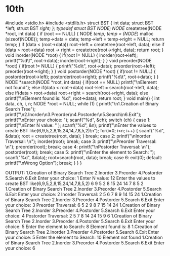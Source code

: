 # 10th
#include <stdio.h>
#include <stdlib.h>
struct BST
{
int data;
struct BST *left;
struct BST *right;
};
typedef struct BST NODE;
NODE* createtree(NODE *root, int data)
{
if (root == NULL)
{
NODE *temp;
temp = (NODE*) malloc (sizeof(NODE));
temp->data = data;
temp->left = temp->right = NULL;
return temp;
}
if (data < (root->data))
root->left = createtree(root->left, data);
else if (data > root->data)
root -> right = createtree(root->right, data);
return root;
}
void inorder(NODE *root)
{
if(root != NULL)
{
inorder(root->left);
printf("%d\t", root->data);
inorder(root->right);
}
}
void preorder(NODE *root)
{
if(root != NULL)
{
printf("%d\t", root->data);
preorder(root->left);
preorder(root->right);
}
}
void postorder(NODE *root)
{
if(root != NULL)
{
postorder(root->left);
postorder(root->right);
printf("%d\t", root->data);
}
}
NODE *search(NODE *root, int data)
{
if(root == NULL)
printf("\nElement not found");
else if(data < root->data)
root->left = search(root->left, data);
else if(data > root->data)
root->right = search(root->right, data);
else
printf("\nElement found is: %d", root->data);
return root;
}
void main()
{
int data, ch, i, n;
NODE *root = NULL;
while (1)
{
printf("\n1.Creation of Binary Search Tree");
printf("\n2.Inorder\n3.Preorder\n4.Postorder\n5.Search\n6.Exit");
printf("\nEnter your choice: ");
scanf("%d", &ch);
switch (ch)
{
case 1: printf("\nEnter N value: " );
scanf("%d", &n);
printf("\nEnter the values to create BST like(6,9,5,2,8,15,24,14,7,8,5,2)\n");
for(i=0; i<n; i++)
{
    scanf("%d", &data);
root = createtree(root, data);
}
break;
case 2: printf("\nInorder Traversal: \n");
inorder(root);
break;
case 3: printf("\nPreorder Traversal: \n");
preorder(root);
break;
case 4: printf("\nPostorder Traversal: \n");
postorder(root);
break;
case 5: printf("\nEnter the element to Search: ");
scanf("%d", &data);
root=search(root, data);
break;
case 6: exit(0);
default: printf("\nWrong Option");
break;
}
}
}



OUTPUT:
1.Creation of Binary Search Tree
2.Inorder
3.Preorder
4.Postorder
5.Search
6.Exit
Enter your choice: 1
Enter N value: 12
Enter the values to create BST like(6,9,5,2,8,15,24,14,7,8,5,2)
6 9 5 2 8 15 24 14 7 8 5 2
1.Creation of Binary Search Tree
2.Inorder
3.Preorder
4.Postorder
5.Search
6.Exit
Enter your choice: 2
Inorder Traversal:
2 5 6 7 8 9 14 15 24
1.Creation of Binary Search Tree
2.Inorder
3.Preorder
4.Postorder
5.Search
6.Exit
Enter your choice: 3
Preorder Traversal:
6 5 2 9 8 7 15 14 24
1.Creation of Binary Search Tree
2.Inorder
3.Preorder
4.Postorder
5.Search
6.Exit
Enter your choice: 4
Postorder Traversal:
2 5 7 8 14 24 15 9 6
1.Creation of Binary Search Tree
2.Inorder
3.Preorder
4.Postorder
5.Search
6.Exit
Enter your choice: 5
Enter the element to Search: 8
Element found is: 8
1.Creation of Binary Search Tree
2.Inorder
3.Preorder
4.Postorder
5.Search
6.Exit
Enter your choice: 5
Enter the element to Search: 10
Element not found
1.Creation of Binary Search Tree
2.Inorder
3.Preorder
4.Postorder
5.Search
6.Exit
Enter your choice: 6
